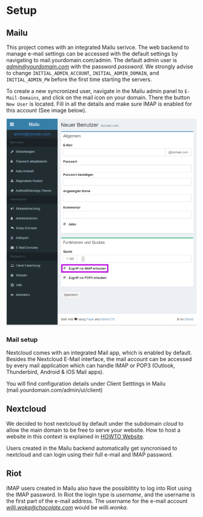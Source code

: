 Setup
=====


## Mailu
This project comes with an integrated Mailu serivce. The web backend to manage e-mail settings can be accessed with the default settings by navigating to mail.yourdomain.com/admin.
The default admin user is *admin@yourdomain.com* with the password *password*. We strongly advise to change `INITIAL_ADMIN_ACCOUNT`, `INITIAL_ADMIN_DOMAIN`, and `INITIAL_ADMIN_PW` before the first time starting the servers.  

To create a new syncronized user, navigate in the Mailu admin panel to `E-Mail-Domains`, and click on the mail icon on your domain. There the button `New User` is located. Fill in all the details and make sure IMAP is enabled for this account (See image below).

![Mailu, new user account](mailu_user.png)

### Mail setup
Nextcloud comes with an integrated Mail app, which is enabled by default. Besides the Nextcloud E-Mail interface, the mail account can be accessed by every mail application which can handle IMAP or POP3 (Outlook, Thunderbird, Android & iOS Mail apps).

You will find configuration details under Client Setttings in Mailu (mail.yourdomain.com/admin/ui/client)


## Nextcloud 
We decided to host nextcloud by default under the subdomain *cloud* to allow the main domain to be free to serve your website. How to host a website in this context is explained in [HOWTO Website](HOWTO_WEBSITE.md).

Users created in the Mailu backend automatically get syncronised to nextcloud and can login using their full e-mail and IMAP password.

## Riot 

IMAP users created in Mailu also have the possiblitity to log into Riot using the IMAP password.
In Riot the login type is *username*, and the username is the first part of the e-mail address. The username for the e-mail account *willi.woka@chocolate.com* would be *willi.wonka*.

